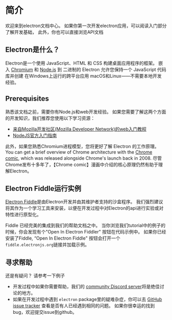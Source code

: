 # 简介

欢迎来到electron文档中心。 如果你第一次开发electron应用，可以阅读入门部分了解开发基础， 此外，你也可以直接浏览API文档

## Electron是什么？

Electron是一个使用 JavaScript、HTML 和 CSS 构建桌面应用程序的框架。 嵌入 [Chromium][chromium] 和 [Node.js][node] 到 二进制的 Electron 允许您保持一个 JavaScript 代码库并创建 在Windows上运行的跨平台应用 macOS和Linux——不需要本地开发 经验。

## Prerequisites

熟悉该文档之前，需要你有Node.js和web开发经验。 如果您需要了解这两个方面的开发知识，我们推荐您使用以下学习资源：

* [来自Mozilla开发社区(Mozilla Developer Network)的web入门教程][mdn-guide]
* [NodeJS官方入门指南][node-guide]

此外，如果您熟悉Chromium进程模型，您将更好了解 Electron 的工作原理。 You can get a brief overview of Chrome architecture with the [Chrome comic][comic], which was released alongside Chrome's launch back in 2008. 尽管Chrome发布十多年了，【Chrome comic】漫画中介绍的核心原理仍然有助于理解Electron。

## Electron Fiddle运行实例

[Electron Fiddle][fiddle]是由Electron开发并由其维护者支持的沙盒程序。 我们强烈建议将其作为一个学习工具来安装，以便在开发过程中对Electron的api进行实验或对特性进行原型化。

Fiddle 已经完美的集成到我们的帮助文档之中。 当你浏览我们tutorial中的例子的时候，你会发现有个"Open In Electron Fiddler" 按钮在代码示例中。 如果你已经安装了Fiddle, “Open In Electron Fiddle" 按钮会打开一个`fiddle.electronjs.org`链接并加载示例。

## 寻求帮助

还是有疑问？ 请参考一下例子

* 开发过程中如果你需要帮助，我们的 [community Discord server][discord]将是绝佳讨论的地方。
* 如果在开发过程中遇到 `electron` package里的疑难杂症，你可以去 [GitHub issue tracker][issue-tracker] 查看是否有人已经遇到相同的问题。 如果你很幸运的找到bug，欢迎提交issue到github。

[chromium]: https://www.chromium.org/
[node]: https://nodejs.org/
[mdn-guide]: https://developer.mozilla.org/en-US/docs/Learn/Getting_started_with_the_web
[node-guide]: https://nodejs.dev/learn
[comic]: https://www.google.com/googlebooks/chrome/
[fiddle]: https://electronjs.org/fiddle
[issue-tracker]: https://github.com/electron/electron/issues
[discord]: https://discord.gg/electron

